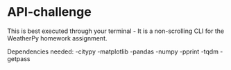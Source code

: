 # API-challenge

This is best executed through your terminal - It is a non-scrolling CLI for the WeatherPy homework assignment.

Dependencies needed:
-citypy
-matplotlib
-pandas
-numpy
-pprint
-tqdm
-getpass
